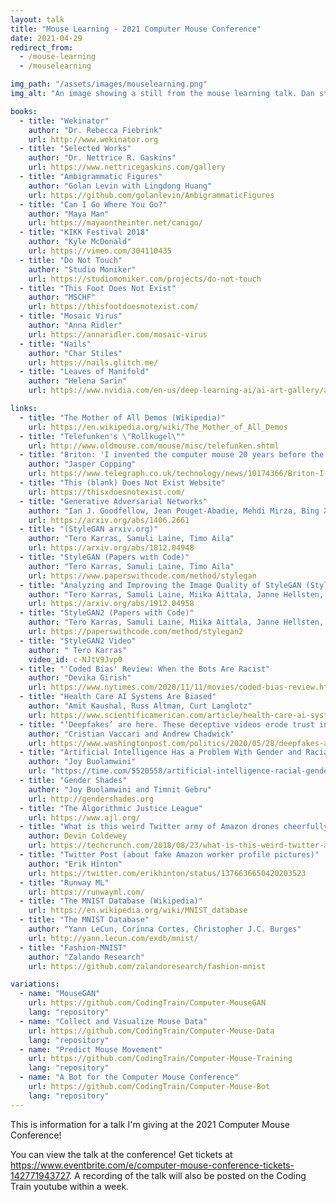 ```yaml
---
layout: talk
title: "Mouse Learning - 2021 Computer Mouse Conference"
date: 2021-04-29
redirect_from:
  - /mouse-learning
  - /mouselearning

img_path: "/assets/images/mouselearning.png"
img_alt: "An image showing a still from the mouse learning talk. Dan stands in the middle of a garden surrounded by mac windows. The one behind his head says Mouse Learning. The window on the left says 'a video for the 2021 computer mouse conference by The Coding Train'. And the last one says 'inspired by The Dada of All Demos by emma rae bruml norton'."

books:
  - title: "Wekinator"
    author: "Dr. Rebecca Fiebrink"
    url: http://www.wekinator.org
  - title: "Selected Works"
    author: "Dr. Nettrice R. Gaskins"
    url: https://www.nettricegaskins.com/gallery
  - title: "Ambigrammatic Figures"
    author: "Golan Levin with Lingdong Huang"
    url: https://github.com/golanlevin/AmbigrammaticFigures
  - title: "Can I Go Where You Go?"
    author: "Maya Man"
    url: https://mayaontheinter.net/canigo/
  - title: "KIKK Festival 2018"
    author: "Kyle McDonald"
    url: https://vimeo.com/304110435
  - title: "Do Not Touch"
    author: "Studio Moniker"
    url: https://studiomoniker.com/projects/do-not-touch
  - title: "This Foot Does Not Exist"
    author: "MSCHF"
    url: https://thisfootdoesnotexist.com/
  - title: "Mosaic Virus"
    author: "Anna Ridler"
    url: https://annaridler.com/mosaic-virus
  - title: "Nails"
    author: "Char Stiles"
    url: https://nails.glitch.me/
  - title: "Leaves of Manifold"
    author: "Helena Sarin"
    url: https://www.nvidia.com/en-us/deep-learning-ai/ai-art-gallery/artists/?artist=artist-11-helena-sarin

links:
  - title: "The Mother of All Demos (Wikipedia)"
    url: https://en.wikipedia.org/wiki/The_Mother_of_All_Demos
  - title: "Telefunken's \"Rollkugel\""
    url: http://www.oldmouse.com/mouse/misc/telefunken.shtml
  - title: "Briton: 'I invented the computer mouse 20 years before the Americans' (Ralph Benjamin Article)"
    author: "Jasper Copping"
    url: https://www.telegraph.co.uk/technology/news/10174366/Briton-I-invented-the-computer-mouse-20-years-before-the-Americans.html
  - title: "This (blank) Does Not Exist Website"
    url: https://thisxdoesnotexist.com/
  - title: "Generative Adversarial Networks"
    author: "Ian J. Goodfellow, Jean Pouget-Abadie, Mehdi Mirza, Bing Xu, David Warde-Farley, Sherjil Ozair, Aaron Courville, Yoshua Bengio"
    url: https://arxiv.org/abs/1406.2661
  - title: "(StyleGAN arxiv.org)"
    author: "Tero Karras, Samuli Laine, Timo Aila"
    url: https://arxiv.org/abs/1812.04948
  - title: "StyleGAN (Papers with Code)"
    author: "Tero Karras, Samuli Laine, Timo Aila"
    url: https://www.paperswithcode.com/method/stylegan
  - title: "Analyzing and Improving the Image Quality of StyleGAN (StyleGAN2 arxiv.org)"
    author: "Tero Karras, Samuli Laine, Miika Aittala, Janne Hellsten, Jaakko Lehtinen, Timo Aila"
    url: https://arxiv.org/abs/1912.04958
  - title: "StyleGAN2 (Papers with Code)"
    author: "Tero Karras, Samuli Laine, Miika Aittala, Janne Hellsten, Jaakko Lehtinen, Timo Aila"
    url: https://paperswithcode.com/method/stylegan2
  - title: "StyleGAN2 Video"
    author: " Tero Karras"
    video_id: c-NJtV9Jvp0
  - title: "'Coded Bias' Review: When the Bots Are Racist"
    author: "Devika Girish"
    url: https://www.nytimes.com/2020/11/11/movies/coded-bias-review.html
  - title: "Health Care AI Systems Are Biased"
    author: "Amit Kaushal, Russ Altman, Curt Langlotz"
    url: https://www.scientificamerican.com/article/health-care-ai-systems-are-biased/
  - title: "‘Deepfakes’ are here. These deceptive videos erode trust in all news media."
    author: "Cristian Vaccari and Andrew Chadwick"
    url: https://www.washingtonpost.com/politics/2020/05/28/deepfakes-are-here-these-deceptive-videos-erode-trust-all-news-media/
  - title: "Artificial Intelligence Has a Problem With Gender and Racial Bias. Here’s How to Solve It"
    author: "Joy Buolamwini"
    url: "https://time.com/5520558/artificial-intelligence-racial-gender-bias/"
  - title: "Gender Shades"
    author: "Joy Buolamwini and Timnit Gebru"
    url: http://gendershades.org
  - title: "The Algorithmic Justice League"
    url: https://www.ajl.org/
  - title: "What is this weird Twitter army of Amazon drones cheerfully defending warehouse work?"
    author: Devin Coldewey
    url: https://techcrunch.com/2018/08/23/what-is-this-weird-twitter-army-of-amazon-drones-cheerfully-defending-warehouse-work/
  - title: "Twitter Post (about fake Amazon worker profile pictures)"
    author: "Erik Hinton"
    url: https://twitter.com/erikhinton/status/1376636650420203523
  - title: "Runway ML"
    url: https://runwayml.com/
  - title: "The MNIST Database (Wikipedia)"
    url: https://en.wikipedia.org/wiki/MNIST_database
  - title: "The MNIST Database"
    author: "Yann LeCun, Corinna Cortes, Christopher J.C. Burges"
    url: http://yann.lecun.com/exdb/mnist/
  - title: "Fashion-MNIST"
    author: "Zalando Research"
    url: https://github.com/zalandoresearch/fashion-mnist

variations:
  - name: "MouseGAN"
    url: https://github.com/CodingTrain/Computer-MouseGAN
    lang: "repository"
  - name: "Collect and Visualize Mouse Data"
    url: https://github.com/CodingTrain/Computer-Mouse-Data
    lang: "repository"
  - name: "Predict Mouse Movement"
    url: https://github.com/CodingTrain/Computer-Mouse-Training
    lang: "repository"
  - name: "A Bot for the Computer Mouse Conference"
    url: https://github.com/CodingTrain/Computer-Mouse-Bot
    lang: "repository"
---
```


This is information for a talk I'm giving at the 2021 Computer Mouse Conference!

You can view the talk at the conference! Get tickets at <a href="https://www.eventbrite.com/e/computer-mouse-conference-tickets-142771943727">https://www.eventbrite.com/e/computer-mouse-conference-tickets-142771943727</a>. A recording of the talk will also be posted on the Coding Train youtube within a week.
